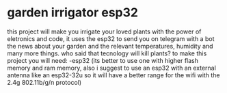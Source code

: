 # garden irrigator esp32
this project will make you irrigate your loved plants with the power of eletronics and code, it uses the esp32 to send you on telegram with a bot the news about your garden and the relevant temperatures, humidity and many more things. who said that tecnology will kill plants?
to make this project you will need:
-esp32 (its better to use one with higher flash memory and ram memory, also i suggest to use an esp32 with an external antenna like an esp32-32u so it will have a better range for the wifi with the 2.4g 802.11b/g/n protocol)


